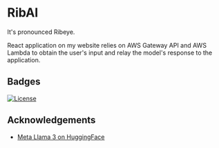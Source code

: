 # RibAI
It's pronounced Ribeye.

React application on my website relies on AWS Gateway API and AWS Lambda to obtain the user's input and relay the model's response to the application.

## Badges

[![License](https://img.shields.io/badge/License-Apache%202.0-blue.svg)](https://opensource.org/licenses/Apache-2.0)


## Acknowledgements

 - [Meta Llama 3 on HuggingFace](https://huggingface.co/meta-llama/Meta-Llama-3-8B-Instruct)
